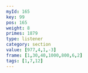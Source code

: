 ```yaml
---
myId: 165
key: 99
pos: 165
weight: 8
primes: 1879
type: listener
category: section
value: [977,4,1,-3]
frame: [1,30,40,1000,800,6,2]
tags: [1,7,12]
---
```

